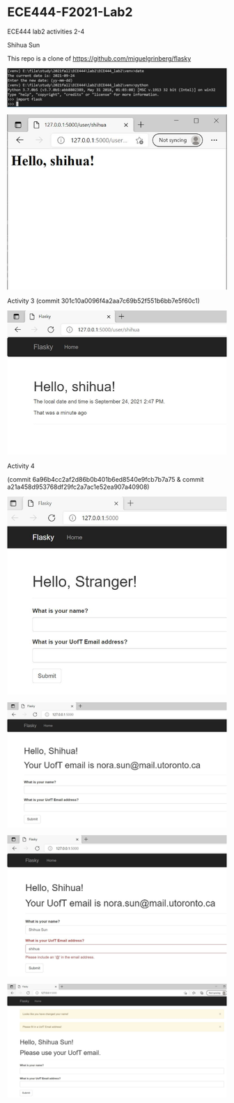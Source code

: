 # ECE444-F2021-Lab2
ECE444 lab2 activities 2-4

Shihua Sun

This repo is a clone of https://github.com/miguelgrinberg/flasky


![Alt text](./screenshots/a1.JPG?raw=true "Activity 1")

![Alt text](./screenshots/a2.JPG?raw=true "Activity 2")

Activity 3 (commit 301c10a0096f4a2aa7c69b52f551b6bb7e5f60c1)

![Alt text](./screenshots/a3.JPG?raw=true "Activity 3")


Activity 4 

(commit 6a96b4cc2af2d86b0b401b6ed8540e9fcb7b7a75 & commit a21a458d953768df29fc2a7ac1e52ea907a40908)

![Alt text](./screenshots/a4_1.JPG?raw=true "Activity 4_1")

![Alt text](./screenshots/a4_2.JPG?raw=true "Activity 4_2")

![Alt text](./screenshots/a4_3.JPG?raw=true "Activity 4_3")

![Alt text](./screenshots/a4_4.JPG?raw=true "Activity 4_4")